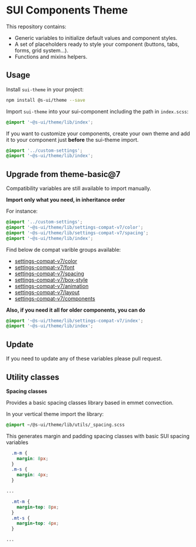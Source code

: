 # SUI Components Theme

This repository contains:

* Generic variables to initialize default values and component styles.
* A set of placeholders ready to style your component (buttons, tabs, forms, grid system...).
* Functions and mixins helpers.

## Usage

Install `sui-theme` in your project:

```bash
npm install @s-ui/theme --save
```

Import `sui-theme` into your sui-component including the path in `index.scss`:

```scss
@import '~@s-ui/theme/lib/index';
```

If you want to customize your components, create your own theme and add it to your component just __before__ the sui-theme import.

```scss
@import '../custom-settings';
@import '~@s-ui/theme/lib/index';
```

## Upgrade from theme-basic@7

Compatibility variables are still available to import manually.

**Import only what you need, in inheritance order**

For instance:

```scss
@import '../custom-settings';
@import '~@s-ui/theme/lib/settings-compat-v7/color';
@import '~@s-ui/theme/lib/settings-compat-v7/spacing';
@import '~@s-ui/theme/lib/index';
```

Find below de compat varible groups available:

* [settings-compat-v7/color](https://github.com/SUI-Components/sui-theme/blob/master/src/settings-compat-v7/_color.scss)
* [settings-compat-v7/font](https://github.com/SUI-Components/sui-theme/blob/master/src/settings-compat-v7/_font.scss)
* [settings-compat-v7/spacing](https://github.com/SUI-Components/sui-theme/blob/master/src/settings-compat-v7/_spacing.scss)
* [settings-compat-v7/box-style](https://github.com/SUI-Components/sui-theme/blob/master/src/settings-compat-v7/_box-style.scss)
* [settings-compat-v7/animation](https://github.com/SUI-Components/sui-theme/blob/master/src/settings-compat-v7/_animation.scss)
* [settings-compat-v7/layout](https://github.com/SUI-Components/sui-theme/blob/master/src/settings-compat-v7/_layout.scss)
* [settings-compat-v7/components](https://github.com/SUI-Components/sui-theme/blob/master/src/settings-compat-v7/_components.scss)


**Also, if you need it all for older components, you can do**

```scss
@import '~@s-ui/theme/lib/settings-compat-v7/index';
@import '~@s-ui/theme/lib/index';
```

## Update

If you need to update any of these variables please pull request.



## Utility classes

**Spacing classes**

Provides a basic spacing classes library based in emmet convection.

In your vertical theme import the library:

```scss
@import ~/@s-ui/theme/lib/utils/_spacing.scss
```

This generates margin and padding spacing classes with basic SUI spacing variables

```scss
  .m-m {
    margin: 8px;
  }
  .m-s {
    margin: 4px;
  }

...

  .mt-m {
    margin-top: 8px;
  }
  .mt-s {
    margin-top: 4px;
  }

...
```
